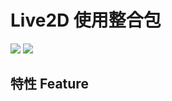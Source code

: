# Live2D 使用整合包


![](https://forthebadge.com/images/badges/uses-html.svg)
![](https://forthebadge.com/images/badges/made-with-javascript.svg)

## 特性 Feature

